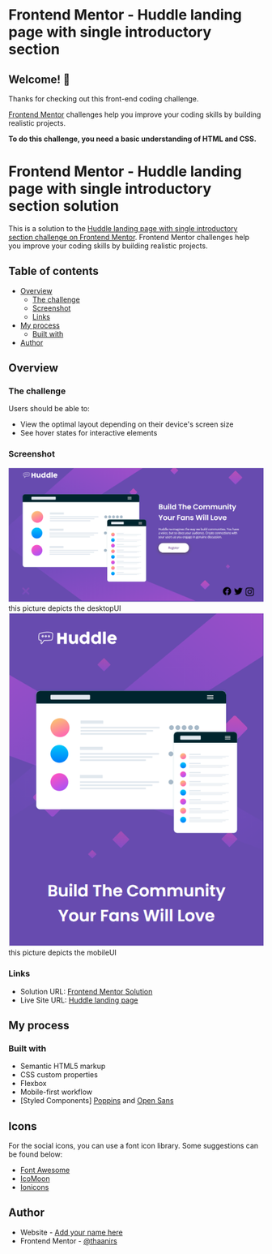# Frontend Mentor - Huddle landing page with single introductory section


## Welcome! 👋

Thanks for checking out this front-end coding challenge.

[Frontend Mentor](https://www.frontendmentor.io) challenges help you improve your coding skills by building realistic projects.

**To do this challenge, you need a basic understanding of HTML and CSS.**

# Frontend Mentor - Huddle landing page with single introductory section solution

This is a solution to the [Huddle landing page with single introductory section challenge on Frontend Mentor](https://www.frontendmentor.io/challenges/huddle-landing-page-with-a-single-introductory-section-B_2Wvxgi0). Frontend Mentor challenges help you improve your coding skills by building realistic projects. 

## Table of contents

- [Overview](#overview)
  - [The challenge](#the-challenge)
  - [Screenshot](#screenshot)
  - [Links](#links)
- [My process](#my-process)
  - [Built with](#built-with)
- [Author](#author)




## Overview

### The challenge

Users should be able to:

- View the optimal layout depending on their device's screen size
- See hover states for interactive elements

### Screenshot

![DesktopUI](images/desktopUI.PNG) this picture depicts the desktopUI
![mobileUI](images/mobileUI.PNG) this picture depicts the mobileUI



### Links

- Solution URL: [Frontend Mentor Solution](https://your-solution-url.com)
- Live Site URL: [Huddle landing page](https://thaanirs.github.io/Huddle-landing-page-with-single-introductory-section-solution/)

## My process

### Built with

- Semantic HTML5 markup
- CSS custom properties
- Flexbox
- Mobile-first workflow
- [Styled Components]  [Poppins](https://fonts.google.com/specimen/Poppins) and [Open Sans](https://fonts.google.com/specimen/Open+Sans)

## Icons

For the social icons, you can use a font icon library. Some suggestions can be found below:

- [Font Awesome](https://fontawesome.com/)
- [IcoMoon](https://icomoon.io/)
- [Ionicons](https://ionicons.com/)


## Author

- Website - [Add your name here](https://www.your-site.com)
- Frontend Mentor - [@thaanirs](https://www.frontendmentor.io/profile/thaanirs)


